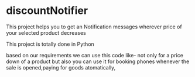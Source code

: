 # discountNotifier

This project helps you  to get an Notification messages wherever price of your selected product decreases

This project is totally done in Python

based on our requirements we can use this code
like- not only for a price down of a product 
but also you can use it for booking phones whenever the sale is opened,paying for goods atomatically,
